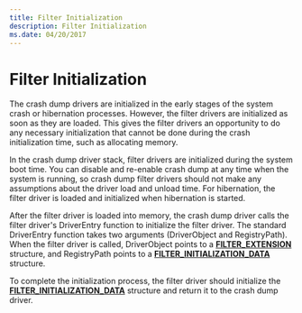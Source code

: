 ```yaml
---
title: Filter Initialization
description: Filter Initialization
ms.date: 04/20/2017
---
```


# Filter Initialization


The crash dump drivers are initialized in the early stages of the system crash or hibernation processes. However, the filter drivers are initialized as soon as they are loaded. This gives the filter drivers an opportunity to do any necessary initialization that cannot be done during the crash initialization time, such as allocating memory.

In the crash dump driver stack, filter drivers are initialized during the system boot time. You can disable and re-enable crash dump at any time when the system is running, so crash dump filter drivers should not make any assumptions about the driver load and unload time. For hibernation, the filter driver is loaded and initialized when hibernation is started.

After the filter driver is loaded into memory, the crash dump driver calls the filter driver's DriverEntry function to initialize the filter driver. The standard DriverEntry function takes two arguments (DriverObject and RegistryPath). When the filter driver is called, DriverObject points to a [**FILTER\_EXTENSION**](/windows-hardware/drivers/ddi/ntdddump/ns-ntdddump-_filter_extension) structure, and RegistryPath points to a [**FILTER\_INITIALIZATION\_DATA**](/windows-hardware/drivers/ddi/ntdddump/ns-ntdddump-_filter_initialization_data) structure.

To complete the initialization process, the filter driver should initialize the [**FILTER\_INITIALIZATION\_DATA**](/windows-hardware/drivers/ddi/ntdddump/ns-ntdddump-_filter_initialization_data) structure and return it to the crash dump driver.

 

